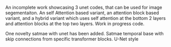 An incomplete work showcasing 3 unet codes, that can be used for image segementaiton. An self Attention based variant, an attention block based variant, and a hybrid variant which uses self attention at the bottom 2 layers and attention blocks at the top two layers. 
Work in progress code. 

One novelty satmae with unet has been added. Satmae temporal base with skip connections from specific transformer blocks. U-Net style
